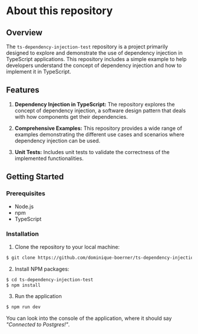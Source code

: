 # About this repository

## Overview

The `ts-dependency-injection-test` repository is a project primarily designed to explore and demonstrate the use of
dependency injection in TypeScript applications. This repository includes a simple example to help
developers understand the concept of dependency injection and how to implement it in TypeScript.

## Features

1. **Dependency Injection in TypeScript:** The repository explores the concept of dependency injection, a software
   design pattern that deals with how components get their dependencies.

2. **Comprehensive Examples:** This repository provides a wide range of examples demonstrating the different use cases
   and scenarios where dependency injection can be used.

3. **Unit Tests:** Includes unit tests to validate the correctness of the implemented functionalities.

## Getting Started

### Prerequisites

- Node.js
- npm
- TypeScript

### Installation

1. Clone the repository to your local machine:

```sh
$ git clone https://github.com/dominique-boerner/ts-dependency-injection-test.git
```

2. Install NPM packages:
```sh
$ cd ts-dependency-injection-test
$ npm install
```

3. Run the application
```sh
$ npm run dev
```

You can look into the console of the application, where it should say _"Connected to Postgres!"_.

